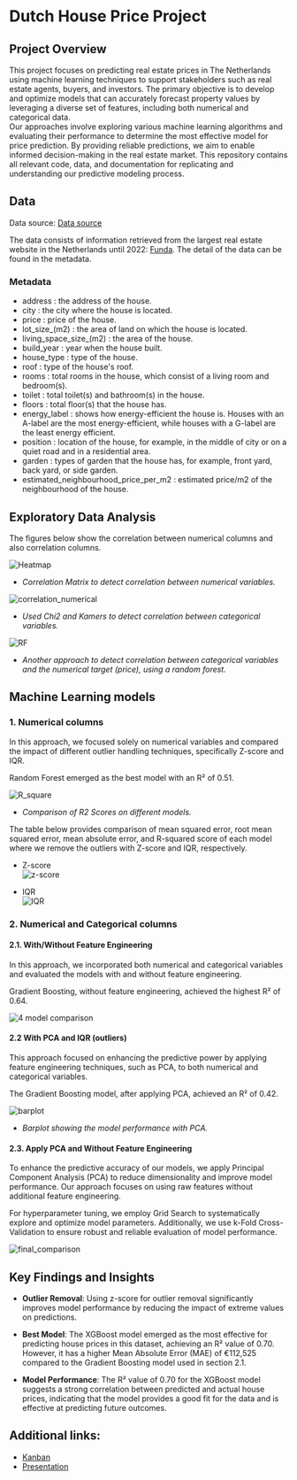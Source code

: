# Dutch House Price Project

## Project Overview

This project focuses on predicting real estate prices in The Netherlands using machine learning techniques to support stakeholders such as real estate agents, buyers, and investors. The primary objective is to develop and optimize models that can accurately forecast property values by leveraging a diverse set of features, including both numerical and categorical data. <br> 
Our approaches involve exploring various machine learning algorithms and evaluating their performance to determine the most effective model for price prediction. By providing reliable predictions, we aim to enable informed decision-making in the real estate market. This repository contains all relevant code, data, and documentation for replicating and understanding our predictive modeling process.

## Data
Data source: [Data source](https://www.kaggle.com/datasets/bryan2k19/dutch-house-prices-dataset) 

The data consists of information retrieved from the largest real estate website in the Netherlands until 2022: [Funda](https://www.funda.nl/en/). The detail of the data can be found in the metadata.

### Metadata
- address : the address of the house.
- city : the city where the house is located.
- price : price of the house.
- lot_size_(m2) : the area of land on which the house is located.
- living_space_size_(m2) : the area of the house. 
- build_year : year when the house built.
- house_type : type of the house.
- roof : type of the house's roof. 
- rooms : total rooms in the house, which consist of a living room and bedroom(s).
- toilet : total toilet(s) and bathroom(s) in the house.
- floors : total floor(s) that the house has.
- energy_label : shows how energy-efficient the house is. Houses with an A-label are the most energy-efficient, while houses with a G-label are the least energy efficient.
- position : location of the house, for example, in the middle of city or on a quiet road and in a residential area.
- garden : types of garden that the house has, for example, front yard, back yard, or side garden.
- estimated_neighbourhood_price_per_m2 : estimated price/m2 of the neighbourhood of the house. 

## Exploratory Data Analysis
The figures below show the correlation between numerical columns and also correlation columns.

![Heatmap](/charts/correlation_heatmap_numerical.png)
- *Correlation Matrix to detect correlation between numerical variables.*

![correlation_numerical](/charts/correlation_categorical.png)
- *Used Chi2 and Kamers to detect correlation between categorical variables.*

![RF](charts/RF_detect_categorical_variables.png)
- *Another approach to detect correlation between categorical variables and the numerical target (price), using a random forest.*

## Machine Learning models
### **1. Numerical columns**
In this approach, we focused solely on numerical variables and compared the impact of different outlier handling techniques, specifically Z-score and IQR.

Random Forest emerged as the best model with an R² of 0.51.

![R_square](/charts/R_squared_score_comparison_numerical.png)
- *Comparison of R2 Scores on different models.*

The table below provides comparison of mean squared error, root mean squared error, mean absolute error, and R-squared score of each model where we remove the outliers with Z-score and IQR, respectively.

- Z-score <br>
![z-score](/charts/summary_numerical_z-score.png)

- IQR <br>
![IQR](/charts/summary_numerical_iqr.png)

### **2. Numerical and Categorical columns**

#### 2.1. With/Without Feature Engineering
In this approach, we incorporated both numerical and categorical variables and evaluated the models with and without feature engineering.

Gradient Boosting, without feature engineering, achieved the highest R² of 0.64.

![4 model comparison](charts/Df_4model_comparison.png)

#### 2.2 With PCA and IQR (outliers)
This approach focused on enhancing the predictive power by applying feature engineering techniques, such as PCA, to both numerical and categorical variables.

The Gradient Boosting model, after applying PCA, achieved an R² of 0.42.

![barplot](charts/Barplot_4model_comparison.png)
- *Barplot showing the model performance with PCA.*

#### 2.3. Apply PCA and Without Feature Engineering
To enhance the predictive accuracy of our models, we apply Principal Component Analysis (PCA) to reduce dimensionality and improve model performance. Our approach focuses on using raw features without additional feature engineering. 

For hyperparameter tuning, we employ Grid Search to systematically explore and optimize model parameters. Additionally, we use k-Fold Cross-Validation to ensure robust and reliable evaluation of model performance.

![final_comparison](charts/Df_4model_comparison_final.png)

## Key Findings and Insights

- **Outlier Removal**: Using z-score for outlier removal significantly improves model performance by reducing the impact of extreme values on predictions.
  
- **Best Model**: The XGBoost model emerged as the most effective for predicting house prices in this dataset, achieving an R² value of 0.70. However, it has a higher Mean Absolute Error (MAE) of €112,525 compared to the Gradient Boosting model used in section 2.1.
  
- **Model Performance**: The R² value of 0.70 for the XGBoost model suggests a strong correlation between predicted and actual house prices, indicating that the model provides a good fit for the data and is effective at predicting future outcomes.


## Additional links:
- [Kanban](https://trello.com/b/VaFoOuYu/kanban-machine-learning)
- [Presentation](https://docs.google.com/presentation/d/1qfcNhSIu0wK0np3_r0tG_urZ6TMGynuDCCXd9tZdQSM/edit?pli=1#slide=id.g10facb75130_0_1464)
